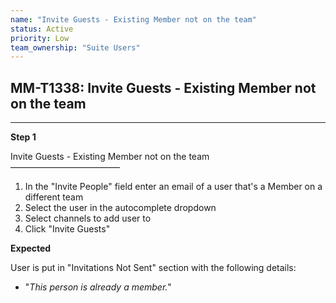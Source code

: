 ```yaml
---
name: "Invite Guests - Existing Member not on the team"
status: Active
priority: Low
team_ownership: "Suite Users"
---
```


## MM-T1338: Invite Guests - Existing Member not on the team

---

**Step 1**

Invite Guests - Existing Member not on the team\
–––––––––––––––––––––––––

1. In the "Invite People" field enter an email of a user that's a Member on a different team
2. Select the user in the autocomplete dropdown
3. Select channels to add user to
4. Click "Invite Guests"

**Expected**

User is put in "Invitations Not Sent" section with the following details:

- "_This person is already a member._"
